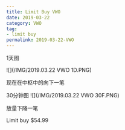 ```yaml
---
title: Limit Buy VWO
date: 2019-03-22
category: VWO
tag:
- limit buy
permalink: 2019-03-22-VWO
---
```

1天图

![](/IMG/2019.03.22 VWO 1D.PNG)

现在在中枢中的向下一笔

30分钟图
![](/IMG/2019.03.22 VWO 30F.PNG)

放量下降一笔

Limit buy $\$$54.99
